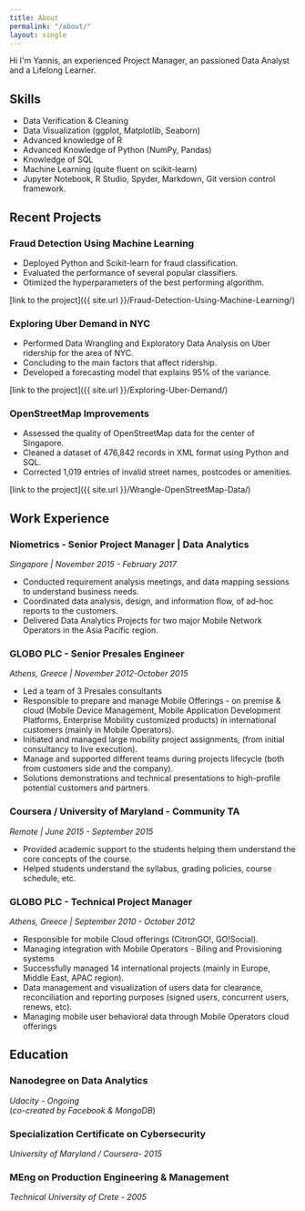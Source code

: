 ```yaml
---
title: About
permalink: "/about/"
layout: single
---
```


Hi I'm Yannis, an experienced Project Manager, an passioned Data Analyst and a Lifelong Learner.

## Skills

* Data Verification & Cleaning
* Data Visualization (ggplot, Matplotlib, Seaborn)
* Advanced knowledge of R
* Advanced Knowledge of Python (NumPy, Pandas)
* Knowledge of SQL
* Machine Learning (quite fluent on scikit-learn)
* Jupyter Notebook, R Studio, Spyder, Markdown, Git version control framework.

## Recent Projects

### Fraud Detection Using Machine Learning

* Deployed Python and Scikit-learn for fraud classification.
* Evaluated the performance of several popular classifiers.
* Otimized the hyperparameters of the best performing algorithm.

[link to the project]({{ site.url }}/Fraud-Detection-Using-Machine-Learning/)

### Exploring Uber Demand in NYC

* Performed Data Wrangling and Exploratory Data Analysis on Uber ridership for the area of NYC.
* Concluding to the main factors that affect ridership.
* Developed a forecasting model that explains 95% of the variance.

[link to the project]({{ site.url }}/Exploring-Uber-Demand/)


### OpenStreetMap Improvements

* Assessed the quality of OpenStreetMap data for the center of Singapore. 
* Cleaned a dataset of  476,842 records in XML format using Python and SQL.
* Corrected 1,019 entries of invalid street names, postcodes or amenities.

[link to the project]({{ site.url }}/Wrangle-OpenStreetMap-Data/)


## Work Experience

### Niometrics - Senior Project Manager | Data Analytics  
*Singapore | November 2015 - February 2017*

* Conducted requirement analysis meetings, and data mapping sessions to understand business needs.  
* Coordinated data analysis, design, and information flow, of ad-hoc reports to the customers.  
* Delivered Data Analytics Projects for two major Mobile Network Operators in the Asia Pacific region.  

### GLOBO PLC - Senior Presales Engineer   
*Athens, Greece | November 2012-October 2015*  

* Led a team of 3 Presales consultants
* Responsible to prepare and manage Mobile Offerings - on premise & cloud (Mobile Device Management, Mobile Application Development Platforms, Enterprise Mobility customized products) in international customers (mainly in Mobile Operators).
* Initiated and managed large mobility project assignments, (from initial consultancy to live execution). 
* Manage and supported different teams during projects lifecycle (both from customers side and the company).
* Solutions demonstrations and technical presentations to high-profile potential customers and partners.


### Coursera / University of Maryland - Community TA
*Remote  | June 2015 - September 2015*  

* Provided academic support to the students helping them understand the core concepts of the course.  
* Helped students understand the syllabus, grading policies, course schedule, etc.  

### GLOBO PLC - Technical Project Manager  
*Athens, Greece | September 2010 - October 2012*  

* Responsible for mobile Cloud offerings (CitronGO!, GO!Social). 
* Managing integration with Mobile Operators - Biling and Provisioning systems 
* Successfully managed 14 international projects (mainly in Europe, Middle East, APAC region). 
* Data management and visualization of users data for clearance, reconciliation and reporting purposes (signed users, concurrent users, renews, etc).
* Managing mobile user behavioral data through Mobile Operators cloud offerings 


## Education

### Nanodegree on Data Analytics 
*Udacity - Ongoing*  
(*co-created by Facebook & MongoDB*)

### Specialization Certificate on Cybersecurity 
*University of Maryland / Coursera- 2015*  

### MEng on Production Engineering & Management
*Technical University of Crete - 2005*
